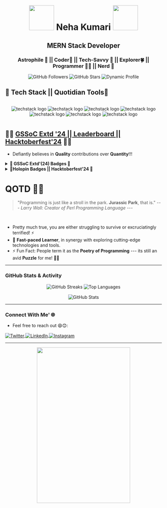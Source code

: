 <h1 align="center"> <img src="https://github.com/user-attachments/assets/a603366a-938d-48c4-9e46-7164fc9abd5f" width="80" height="80" style="border-radius: 50" /> Neha Kumari <img src="https://user-images.githubusercontent.com/74038190/215768924-1014d363-b416-4080-8c74-808583e81735.png" width="80" height="80" style="border-radius: 50" /></h1>

<h2 align="center"> MERN Stack Developer </h2>
<h3 align="center"> Astrophile 🌙 ||  Coder👾 || Tech-Savvy 🍁 || Explorer🍀 || Programmer 👩‍💻 || Nerd 🌠  </h3>

<p  align="center">
    <img src="https://img.shields.io/github/followers/nkovaturient?label=Followers&style=social" alt="GitHub Followers" />
    <img src="https://img.shields.io/github/stars/nkovaturient?label=Stars" alt="GitHub Stars" />
    <img src="https://img.shields.io/badge/Dynamic%20Profile-Vibrant-brightgreen" alt="Dynamic Profile" />
</p>


## 💠 Tech Stack || Quotidian Tools💠
 <div style='display:flex; align-items:center; gap: 10px;' align='center'>
         
![techstack logo](https://readme-components.vercel.app/api?component=logo&logo=javascript&textfill=000000&fill=F0DB4F)
![techstack logo](https://readme-components.vercel.app/api?component=logo&logo=react&fill=61DAFB&animation=spin)
![techstack logo](https://readme-components.vercel.app/api?component=logo&logo=mongodb&fill=47A248)
![techstack logo](https://readme-components.vercel.app/api?component=logo&logo=vercel&fill=000000&animation=spin)
![techstack logo](https://readme-components.vercel.app/api?component=logo&logo=netlify&fill=00c7b7&animation=spin)
![techstack logo](https://readme-components.vercel.app/api?component=logo&logo=github&fill=0969da&animation=spin)
![techstack logo](https://readme-components.vercel.app/api?component=logo&logo=git&fill=f1502f&animation=spin)
     </div>


## 💠🔰 **[GSSoC Extd '24 || Leaderboard || Hacktoberfest'24](https://gssoc.girlscript.tech/leaderboard?year=2024Extd&username=Nkovaturient)** 💠🔰

-   Defiantly believes in **Quality** contributions over **Quantity**!!!

<!-- <details>
    <summary><b>GSSoC Extd'24 Contributor Card</b></summary><br>
 <div style='display:flex; align-items:center; gap: 10px;' align='center'
  <img src="https://github.com/user-attachments/assets/25ea1f97-2301-4d3d-ae54-83efac4cf388" height='260px'  />
</div>
</details> -->

 <details>	
 <summary><b>🔰 GSSoC Extd'(24) Badges 🔰 </b></summary><br/>
     <div style='display:flex; align-items:center; gap: 10px;' align='center'><a href="https://gssoc.girlscript.tech/leaderboard">
<img src="https://raw.githubusercontent.com/GSSoC24/Postman-Challenge/main/docs/assets/Postman%20White.png" width="100px" height="100px" />
  <img src="https://raw.githubusercontent.com/GSSoC24/Postman-Challenge/main/docs/assets/1.png" width="100px" height="100px" />
  <img src="https://raw.githubusercontent.com/GSSoC24/Postman-Challenge/main/docs/assets/2.png" width="100px" height="100px" />
  <img src="https://raw.githubusercontent.com/GSSoC24/Postman-Challenge/main/docs/assets/3.png" width="100px" height="100px" />
  <img src="https://raw.githubusercontent.com/GSSoC24/Postman-Challenge/main/docs/assets/4.png" width="100px" height="100px" />
  <img src="https://raw.githubusercontent.com/GSSoC24/Postman-Challenge/main/docs/assets/5.png" width="100px" height="100px" />
  <img src="https://raw.githubusercontent.com/GSSoC24/Contributor/refs/heads/main/assets/Git%20Explorer.png" width="100px" height="100px" />
  </a>
</div>
 </details>


 <details>	
 <summary><b>🔰Holopin Badges || Hacktoberfest'24 🔰</b></summary> <br/>
     <div style='display:flex; align-items:center; gap: 10px;' align='center'><a href="https://holopin.io/@nkovaturient">
         <img src="https://holopin.me/nkovaturient" />
 </a>
</div>
  </details>
 
# QOTD 📑🌇

> "Programming is just like a stroll in the park. **Jurassic Park**, that is."
> --- *Larry Wall: Creator of Perl Programming Language* ---
</br>

- Pretty much true, you are either struggling to survive or excruciatingly terrified! ⚡
- 🌠 **Fast-paced Learner**, in synergy with exploring cutting-edge technologies and tools.
- ⚡ Fun Fact: People term it as the **Poetry of Programming** --- its still an avid **Puzzle** for me! 🧩💡

<!-- 📌🔗 [My Portfolio](https://nehakumari711.netlify.app/) ❄⚡ -->

---
<!-- ### **🚀Status Quo🚀**
- ✅ Diving into building an innovative solutions revolving around this arenas:-
  
    -  `DAPP web creatively instrumental in tackling few inconsistency of 21st century. `
    -  `NLP/RAG-integrated effective mechanisms/solutions`
    -  ` Providing requisite solutions to legal/law issues via a robust web app.` -->
     

###  GitHub Stats & Activity
<p align="center">
    <img align="center" src="https://github-readme-streak-stats.herokuapp.com/?user=nkovaturient&theme=radical" 
alt="GitHub Streaks" height="200"  />
    <img align="center" src="https://github-readme-stats.vercel.app/api/top-langs?username=nkovaturient&show_icons=true&locale=en&layout=compact&theme=radical" alt="Top Languages" width="480" height="250" />
</p>

<p align="center">
    <img align="center" src="https://github-readme-stats.vercel.app/api?username=nkovaturient&show_icons=true&locale=en&theme=radical" alt="GitHub Stats" />
</p>

---

<!-- ### ⚡ GitHub Contributions Graph
<p align="center">
    <img src="https://github-readme-activity-graph.cyclic.app/graph?username=nkovaturient&theme=react-dark&bg_color=20232a&hide_border=true" alt="GitHub Activity Graph" />
</p> -->

###  Connect With Me' 🌐
-  Feel free to reach out 😄😊:
<p align="left">
  <a href="https://twitter.com/ha73329109" target="_blank">
    <img align="center" src="https://raw.githubusercontent.com/rahuldkjain/github-profile-readme-generator/master/src/images/icons/Social/twitter.svg" alt="Twitter" height="40" width="40" />
  </a>
    
  <a href="https://linkedin.com/in/neha-kumari" target="_blank">
    <img align="center" src="https://raw.githubusercontent.com/rahuldkjain/github-profile-readme-generator/master/src/images/icons/Social/linked-in-alt.svg" alt="LinkedIn" height="40" width="40" />
  </a>
  
  <a href="https://instagram.com/nehakumari2593" target="_blank">
    <img align="center" src="https://raw.githubusercontent.com/rahuldkjain/github-profile-readme-generator/master/src/images/icons/Social/instagram.svg" alt="Instagram" height="40" width="40" />
  </a>
</p>

---

<p align="center">
<!--     <img src="https://user-images.githubusercontent.com/74038190/248884004-af212da4-8588-4d7c-8400-16e56f2746a0.gif" height="300" width="400" /> -->
     <img src="https://github.com/user-attachments/assets/a603366a-938d-48c4-9e46-7164fc9abd5f" height="500" width="300" />

</p>


